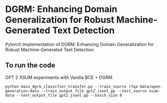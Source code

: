 # DGRM: Enhancing Domain Generalization for Robust Machine-Generated Text Detection

Pytorch Implementation of DGRM: Enhancing Domain Generalization for Robust Machine-Generated Text Detection


## To run the code ##
GPT 2 XSUM experiments with Vanilla BCE + DGRM 
```
python main_dgrm_classifier_transfer.py --train_source lfqa-data/open-generation-data --train_output_file gpt2.jsonl_pp --test_source xsum-data --test_output_file gpt2.jsonl_pp --batch_size 8
```
